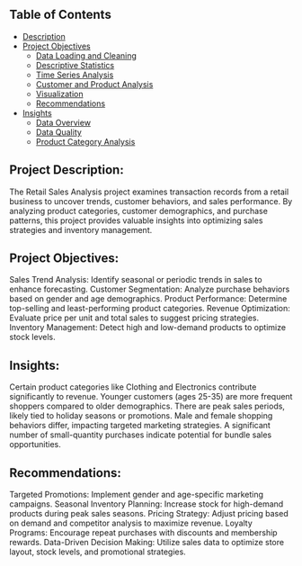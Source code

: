 ## Table of Contents
- [Description](#description)
- [Project Objectives](#project-objectives)
  - [Data Loading and Cleaning](#data-loading-and-cleaning)
  - [Descriptive Statistics](#descriptive-statistics)
  - [Time Series Analysis](#time-series-analysis)
  - [Customer and Product Analysis](#customer-and-product-analysis)
  - [Visualization](#visualization)
  - [Recommendations](#recommendations)
- [Insights](#insights)
  - [Data Overview](#data-overview)
  - [Data Quality](#data-quality)
  - [Product Category Analysis](#product-category-analysis)


## Project Description:

The Retail Sales Analysis project examines transaction records from a retail business to uncover trends, customer behaviors, and sales performance. By analyzing product categories, customer demographics, and purchase patterns, this project provides valuable insights into optimizing sales strategies and inventory management.

## Project Objectives:

Sales Trend Analysis: Identify seasonal or periodic trends in sales to enhance forecasting.
Customer Segmentation: Analyze purchase behaviors based on gender and age demographics.
Product Performance: Determine top-selling and least-performing product categories.
Revenue Optimization: Evaluate price per unit and total sales to suggest pricing strategies.
Inventory Management: Detect high and low-demand products to optimize stock levels.

## Insights:

Certain product categories like Clothing and Electronics contribute significantly to revenue.
Younger customers (ages 25-35) are more frequent shoppers compared to older demographics.
There are peak sales periods, likely tied to holiday seasons or promotions.
Male and female shopping behaviors differ, impacting targeted marketing strategies.
A significant number of small-quantity purchases indicate potential for bundle sales opportunities.

## Recommendations:

Targeted Promotions: Implement gender and age-specific marketing campaigns.
Seasonal Inventory Planning: Increase stock for high-demand products during peak sales seasons.
Pricing Strategy: Adjust pricing based on demand and competitor analysis to maximize revenue.
Loyalty Programs: Encourage repeat purchases with discounts and membership rewards.
Data-Driven Decision Making: Utilize sales data to optimize store layout, stock levels, and promotional strategies.

